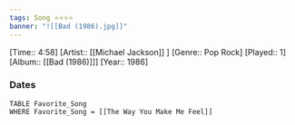 ```yaml
---
tags: Song ⭐⭐⭐⭐ 
banner: "![[Bad (1986).jpg]]"
---
```

[Time:: 4:58]
[Artist:: [[Michael Jackson]] ]
[Genre:: Pop Rock]
[Played:: 1]
[Album:: [[Bad (1986)]]]
[Year:: 1986]
### Dates
````dataview
TABLE Favorite_Song
WHERE Favorite_Song = [[The Way You Make Me Feel]]
````